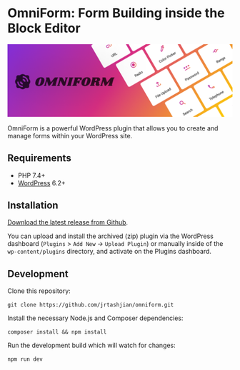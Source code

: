 # OmniForm: Form Building inside the Block Editor

[![OmniForm](.wordpress-org/banner-1544x500.png)](https://omniform.io/)

OmniForm is a powerful WordPress plugin that allows you to create and manage forms within your WordPress site.

## Requirements

- PHP 7.4+
- [WordPress](http://wordpress.org/) 6.2+

## Installation

[Download the latest release from Github](https://github.com/jrtashjian/omniform/releases/latest).

You can upload and install the archived (zip) plugin via the WordPress dashboard (`Plugins` > `Add New` -> `Upload Plugin`) or manually inside of the `wp-content/plugins` directory, and activate on the Plugins dashboard.

## Development

Clone this repository:
```
git clone https://github.com/jrtashjian/omniform.git
```

Install the necessary Node.js and Composer dependencies:
```
composer install && npm install
```

Run the development build which will watch for changes:
```
npm run dev
```